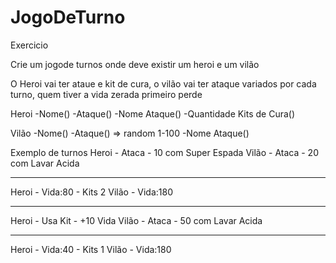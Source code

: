 # JogoDeTurno

Exercicio 

Crie um jogode turnos onde deve existir um heroi e um vilão

O Heroi vai ter ataue e kit de cura, o vilão vai ter ataque variados por cada turno, quem tiver a vida zerada primeiro perde

Heroi 
-Nome()
-Ataque()
-Nome Ataque()
-Quantidade Kits de Cura()

Vilão
-Nome()
-Ataque() => random 1-100
-Nome Ataque()

Exemplo de turnos
Heroi - Ataca - 10 com Super Espada
Vilão - Ataca - 20 com Lavar Acida
****************************************
Heroi - Vida:80 - Kits 2
Vilão - Vida:180
****************************************
Heroi - Usa Kit - +10 Vida
Vilão - Ataca - 50 com Lavar Acida
****************************************
Heroi - Vida:40 - Kits 1
Vilão - Vida:180
